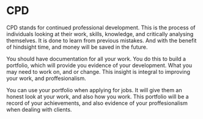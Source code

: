 # CPD

CPD stands for continued professional development. This is the process of individuals looking at their work, skills, knowledge, and critically analysing themselves. It is done to learn from previous mistakes. And with the benefit of hindsight time, and money will be saved in the future. 

You should have documentation for all your work. You do this to build a portfolio, which will provide you evidence of your development. What you may need to work on, and or change. This insight is integral to improving your work, and proffesionalism. 

You can use your portfolio when applying for jobs. It will give them an honest look at your work, and also how you work. This portfolio will be a record of your achievements, and also evidence of your proffesionalism when dealing with clients. 


